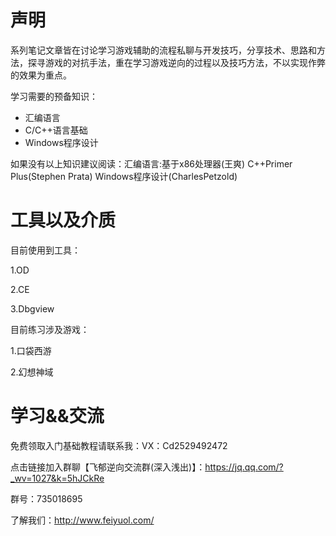 声明
===
系列笔记文章皆在讨论学习游戏辅助的流程私聊与开发技巧，分享技术、思路和方法，探寻游戏的对抗手法，重在学习游戏逆向的过程以及技巧方法，不以实现作弊的效果为重点。

学习需要的预备知识：
  * 汇编语言
  * C/C++语言基础
  * Windows程序设计
 
如果没有以上知识建议阅读：汇编语言:基于x86处理器(王爽)  C++Primer Plus(Stephen Prata)  Windows程序设计(CharlesPetzold)

工具以及介质
===

目前使用到工具：

  1.OD

  2.CE

  3.Dbgview


目前练习涉及游戏：

  1.口袋西游

  2.幻想神域

  
学习&&交流
===
免费领取入门基础教程请联系我：VX：Cd2529492472

点击链接加入群聊【飞郁逆向交流群(深入浅出)】：https://jq.qq.com/?_wv=1027&k=5hJCkRe

群号：735018695

了解我们：http://www.feiyuol.com/
